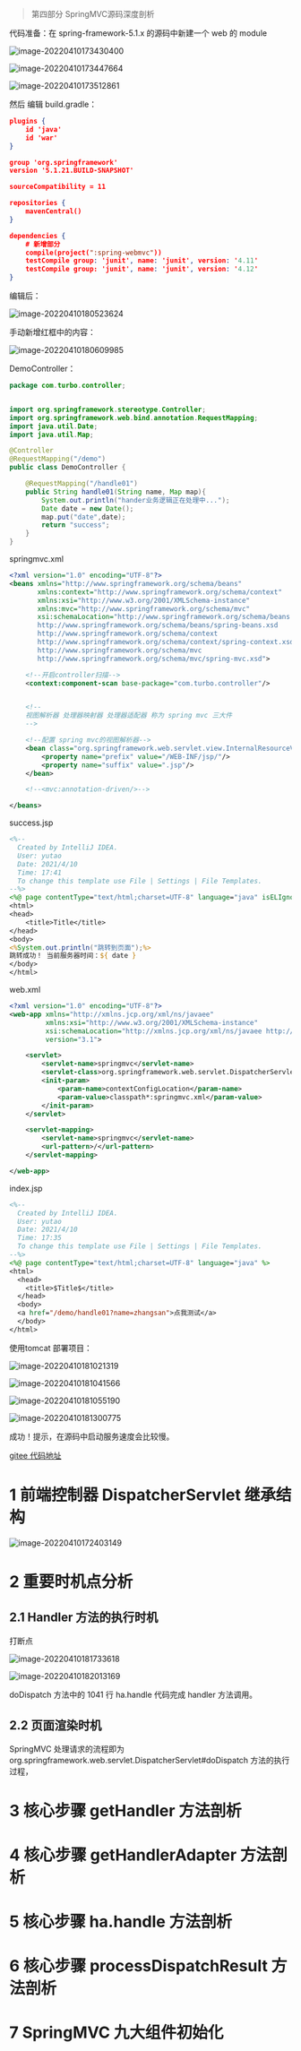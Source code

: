 > 第四部分 SpringMVC源码深度剖析

代码准备：在 spring-framework-5.1.x 的源码中新建一个 web 的 module

![image-20220410173430400](assest/image-20220410173430400.png)

![image-20220410173447664](assest/image-20220410173447664.png)

![image-20220410173512861](assest/image-20220410173512861.png)

然后 编辑 build.gradle：

```json
plugins {
    id 'java'
    id 'war'
}

group 'org.springframework'
version '5.1.21.BUILD-SNAPSHOT'

sourceCompatibility = 11

repositories {
    mavenCentral()
}

dependencies {
	# 新增部分
    compile(project(":spring-webmvc")) 
    testCompile group: 'junit', name: 'junit', version: '4.11'
    testCompile group: 'junit', name: 'junit', version: '4.12'
}
```

编辑后：

![image-20220410180523624](assest/image-20220410180523624.png)

手动新增红框中的内容：

![image-20220410180609985](assest/image-20220410180609985.png)

DemoController：

```java
package com.turbo.controller;


import org.springframework.stereotype.Controller;
import org.springframework.web.bind.annotation.RequestMapping;
import java.util.Date;
import java.util.Map;

@Controller
@RequestMapping("/demo")
public class DemoController {

	@RequestMapping("/handle01")
	public String handle01(String name, Map map){
		System.out.println("hander业务逻辑正在处理中...");
		Date date = new Date();
		map.put("date",date);
		return "success";
	}
}
```

springmvc.xml

```xml
<?xml version="1.0" encoding="UTF-8"?>
<beans xmlns="http://www.springframework.org/schema/beans"
	   xmlns:context="http://www.springframework.org/schema/context"
	   xmlns:xsi="http://www.w3.org/2001/XMLSchema-instance"
	   xmlns:mvc="http://www.springframework.org/schema/mvc"
	   xsi:schemaLocation="http://www.springframework.org/schema/beans
       http://www.springframework.org/schema/beans/spring-beans.xsd
	   http://www.springframework.org/schema/context
       http://www.springframework.org/schema/context/spring-context.xsd
       http://www.springframework.org/schema/mvc
       http://www.springframework.org/schema/mvc/spring-mvc.xsd">

	<!--开启controller扫描-->
	<context:component-scan base-package="com.turbo.controller"/>


	<!--
    视图解析器 处理器映射器 处理器适配器 称为 spring mvc 三大件
    -->

	<!--配置 spring mvc的视图解析器-->
	<bean class="org.springframework.web.servlet.view.InternalResourceViewResolver">
		<property name="prefix" value="/WEB-INF/jsp/"/>
		<property name="suffix" value=".jsp"/>
	</bean>

	<!--<mvc:annotation-driven/>-->

</beans>
```

success.jsp

```jsp
<%--
  Created by IntelliJ IDEA.
  User: yutao
  Date: 2021/4/10
  Time: 17:41
  To change this template use File | Settings | File Templates.
--%>
<%@ page contentType="text/html;charset=UTF-8" language="java" isELIgnored="false" pageEncoding="utf-8" %>
<html>
<head>
    <title>Title</title>
</head>
<body>
<%System.out.println("跳转到页面");%>
跳转成功！ 当前服务器时间：${ date }
</body>
</html>
```

web.xml

```xml
<?xml version="1.0" encoding="UTF-8"?>
<web-app xmlns="http://xmlns.jcp.org/xml/ns/javaee"
		 xmlns:xsi="http://www.w3.org/2001/XMLSchema-instance"
		 xsi:schemaLocation="http://xmlns.jcp.org/xml/ns/javaee http://xmlns.jcp.org/xml/ns/javaee/web-app_3_1.xsd"
		 version="3.1">

	<servlet>
		<servlet-name>springmvc</servlet-name>
		<servlet-class>org.springframework.web.servlet.DispatcherServlet</servlet-class>
		<init-param>
			<param-name>contextConfigLocation</param-name>
			<param-value>classpath*:springmvc.xml</param-value>
		</init-param>
	</servlet>

	<servlet-mapping>
		<servlet-name>springmvc</servlet-name>
		<url-pattern>/</url-pattern>
	</servlet-mapping>

</web-app>
```

index.jsp

```jsp
<%--
  Created by IntelliJ IDEA.
  User: yutao
  Date: 2021/4/10
  Time: 17:35
  To change this template use File | Settings | File Templates.
--%>
<%@ page contentType="text/html;charset=UTF-8" language="java" %>
<html>
  <head>
    <title>$Title$</title>
  </head>
  <body>
  <a href="/demo/handle01?name=zhangsan">点我测试</a>
  </body>
</html>

```

使用tomcat 部署项目：

![image-20220410181021319](assest/image-20220410181021319.png)

![image-20220410181041566](assest/image-20220410181041566.png)

![image-20220410181055190](assest/image-20220410181055190.png)

![image-20220410181300775](assest/image-20220410181300775.png)

成功！提示，在源码中启动服务速度会比较慢。

[gitee 代码地址](https://gitee.com/turboYuu/spring-1-2/tree/master/source_code/spring-framework-5.1.x/spring-turbo-mvc)

# 1 前端控制器 DispatcherServlet 继承结构

![image-20220410172403149](assest/image-20220410172403149.png)

# 2 重要时机点分析

## 2.1 Handler 方法的执行时机

打断点

![image-20220410181733618](assest/image-20220410181733618.png)

![image-20220410182013169](assest/image-20220410182013169.png)

doDispatch 方法中的 1041 行 ha.handle 代码完成 handler 方法调用。

## 2.2 页面渲染时机



SpringMVC 处理请求的流程即为 org.springframework.web.servlet.DispatcherServlet#doDispatch 方法的执行过程，

# 3 核心步骤 getHandler 方法剖析

# 4 核心步骤 getHandlerAdapter 方法剖析

# 5 核心步骤 ha.handle 方法剖析

# 6 核心步骤 processDispatchResult 方法剖析

# 7 SpringMVC 九大组件初始化